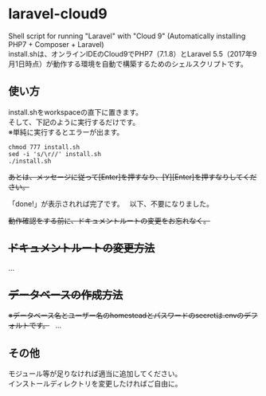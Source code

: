 # laravel-cloud9

Shell script for running "Laravel" with "Cloud 9" (Automatically installing PHP7 + Composer + Laravel)  
install.shは、オンラインIDEのCloud9でPHP7（7.1.8）とLaravel 5.5（2017年9月1日時点）が動作する環境を自動で構築するためのシェルスクリプトです。  

## 使い方

install.shをworkspaceの直下に置きます。  
そして、下記のように実行するだけです。  
※単純に実行するとエラーが出ます。  

    chmod 777 install.sh
    sed -i 's/\r//' install.sh
    ./install.sh

~~あとは、メッセージに従って[Enter]を押すなり、[Y][Enter]を押すなりしてください。~~  
  
「done!」が表示されれば完了です。  
以下、不要になりました。  

~~動作確認をする前に、ドキュメントルートの変更をお忘れなく。~~  

## ~~ドキュメントルートの変更方法~~
...  

## ~~データベースの作成方法~~
~~※データベース名とユーザー名のhomesteadとパスワードのsecretは.envのデフォルトです。~~  
...  

## その他
モジュール等が足りなければ適当に追加してください。  
インストールディレクトリを変更したければご自由に。  
